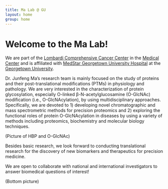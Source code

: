 ```yaml
---
title: Ma Lab @ GU
layout: home
group: home
---
```


# Welcome to the Ma Lab!

We are part of the [Lombardi Comprehensive Cancer Center](https://lombardi.georgetown.edu/) in the [Medical Center](https://gumc.georgetown.edu/) and is affiliated with [MedStar Georgetown University Hospital](https://www.medstargeorgetown.org/) at the [Georgetown University](https://www.georgetown.edu/).

Dr. Junfeng Ma’s research team is mainly focused on the study of proteins and their post-translational modifications (PTMs) in physiology and pathology. We are very interested in the characterization of protein glycosylation, especially O-linked β-N-acetylglucosamine (O-GlcNAc) modification (i.e., O-GlcNAcylation), by using multidisciplinary approaches. Specifically, we are devoted to 1) developing novel chromatographic and mass spectrometric methods for precision proteomics and 2) exploring the functional roles of protein O-GlcNAcylation in diseases by using a variety of methods including proteomics, biochemistry and molecular biology techniques. 

(Picture of HBP and O-GlcNAc)  

Besides basic research, we look forward to conducting translational research for the discovery of new biomarkers and therapeutics for precision medicine. 

We are open to collaborate with national and international investigators to answer biomedical questions of interest! 

(Bottom picture)
